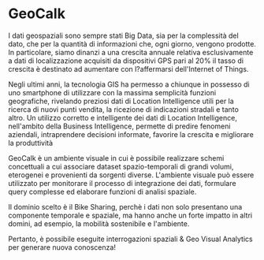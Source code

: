 # GeoCalk
I dati geospaziali sono sempre stati Big Data, sia per la complessità del dato, che per la quantità di informazioni che, ogni giorno, vengono prodotte.
In particolare, siamo dinanzi a una crescita annuale relativa esclusivamente a dati di localizzazione acquisiti da dispositivi GPS pari al 20% il tasso di crescita è destinato ad aumentare con l?affermarsi dell'Internet of Things.

Negli ultimi anni, la tecnologia GIS ha permesso a chiunque in possesso di uno smartphone di utilizzare con la massima semplicità funzioni geografiche, rivelando preziosi dati di Location Intelligence utili per la ricerca di nuovi punti vendita, la ricezione di indicazioni stradali e tanto altro.
Un utilizzo corretto e intelligente dei dati di Location Intelligence, nell'ambito della Business Intelligence, permette di predire fenomeni aziendali, intraprendere decisioni informate, favorire la crescita e migliorare la produttività

GeoCalk è un ambiente visuale in cui è possibile realizzare schemi concettuali a cui associare dataset spazio-temporali di grandi volumi, eterogenei e provenienti da sorgenti diverse.
L'ambiente visuale può essere utilizzato per monitorare il processo di integrazione dei dati, formulare query complesse ed elaborare funzioni di analisi spaziale.

Il dominio scelto è il Bike Sharing, perchè i dati non solo presentano una componente temporale e spaziale, ma hanno anche un forte impatto in altri domini, ad esempio, la mobilità sostenibile e l'ambiente.

Pertanto, è possibile eseguite interrogazioni spaziali & Geo Visual Analytics per generare nuova conoscenza!
